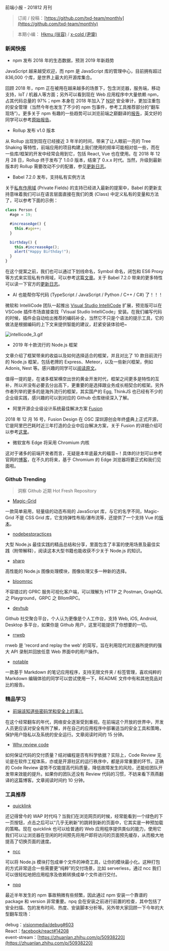 前端小报 - 201812 月刊

> 订阅 / 投稿：[https://github.com/txd-team/monthly](https://github.com/txd-team/monthly)

> 本期小编： [Hkmu (扶容)](https://github.com/Hkmu) / [x-cold (尹挚)](https://github.com/x-cold)


### 新闻快报

* npm 发布 2018 年的生态数据，预测 2019 年新趋势

JavaScript 越来越受欢迎，而 npm 是 JavaScript 库的管理中心，目前拥有超过 836,000 个库，是世界上最大的开源库集合。

回顾 2018 年，npm 正在被用在越来越多的场景下，包含浏览器，服务端，移动支持，IoT / 机器人等方面；另外可以看到现在 Web 应用程序中大量依赖 npm，占其代码总量的 97%；npm 本身在 2018 年加入了 [NSP](https://github.com/nodesecurity/nsp) 安全审计，更加注重包的安全管理（当然今年也发生了不少的 npm 包事件，参考工具推荐部分的“翻车现场”）。更多关于 npm 有趣的一些趋势可以浏览前端之巅翻译的[报告](https://mp.weixin.qq.com/s/YBDJzenxlbx-oyEky7oUUw)，英文好的同学可以参考[原始报告](https://blog.npmjs.org/post/180868064080/this-year-in-javascript-2018-in-review-and-npms)。

* Rollup 发布 v1.0 版本

从 Rollup 出现到现在已经接近 3 年半的时间，带来了让人眼前一亮的 Tree Shaking 等特性，前端应用的项目构建上我们使用的频率可能相对低一些，而在一些库/框架的开发中经常会用到它，包括 React, Vue 也在使用。在 2018 年 12 月 28 日，Rollup 终于发布了 1.0.0 版本，结束了 0.x.x 时代。当然，升级到最新版本的 Rollup 需要改动不少的配置，参见[更新日志](https://github.com/rollup/rollup/releases/tag/v1.0.0)。

* Babel 7.2.0 发布，支持私有实例方法

关于[私有作用域](https://tc39.github.io/proposal-private-fields/) (Private Fields) 的支持已经进入最新的提案中，Babel 的更新支持意味着我们可以在语言层面直接在我们的类 (Class) 中定义私有的变量和方法了，可以参考下面的示例：

```javascript
class Person {
  #age = 19;

  #increaseAge() {
    this.#age++;
  }

  birthday() {
    this.#increaseAge();
    alert("Happy Birthday!");
  }
}
```

在这个提案之前，我们也可以通过下划线命名，Symbol 命名，闭包和 ES6 Proxy 等方式来实现私有作用域，可以参考这篇[文章](https://github.com/Philon/arts/blob/master/tip/JavaScript/JS%E7%B1%BB%E7%9A%84%E7%A7%81%E6%9C%89%E5%8F%98%E9%87%8F.md)。关于 Babel 7.2.0 带来的更多特性可以读一下官方的[更新日志](https://babeljs.io/blog/2018/12/03/7.2.0)。

* AI 也能帮你写代码 (TypeScript / JavaScript / Python / C++ / C#) 了！！！

微软和 IntelliCode 团队一起推出 [Visual Studio IntelliCode](https://visualstudio.microsoft.com/zh-hans/services/intellicode/) 扩展，预览版可以在 VSCode 插件市场直接查找「Visual Studio IntelliCode」安装。在我们编写代码的时候，插件会自动给出推荐的编码补全，当然它不只是个语法的提示工具，它的做法是根据编码的上下文来提供智能的建议，赶紧安装体验吧~

![intellicode_3.gif](https://cdn.nlark.com/yuque/0/2019/gif/103147/1546594322606-2ef2f2b7-d52f-44f6-b8aa-36f2bf15d5b1.gif#align=left&display=inline&height=386&linkTarget=_blank&name=intellicode_3.gif&originHeight=772&originWidth=1402&size=744532&width=701#align=left&display=inline&height=411&linkTarget=_blank&originHeight=772&originWidth=1402&width=746)<br />

* 2019 年十款流行的 Node.js 框架

文章介绍了框架带来的收益以及如何选择适合的框架，并且对比了 10 款目前流行的 Node.js 框架，包括老牌的 Express、Meteor，以及一些新兴框架，例如 Adonis, Nest 等。感兴趣的同学可以[阅读原文](https://scotch.io/bar-talk/10-node-frameworks-to-use-in-2019#toc-introduction)。

值得一提的是，在诸多框架横空出世的黄金开发时代，框架之间更多是特性的互补，所以并没有必要去分出高下，更重要的是选择跟业务成长相契合的框架。另外作者列举的更多的是海外流行的框架，其实国产的 Egg, ThinkJS 也已经有不少的企业级实践，感兴趣的可以到对应的 Github 仓库继续深入了解。

* 阿里开源企业级设计系统最佳解决方案 [Fusion](https://fusion.design/about)

2018 年 12 月 16 号，Fusion Design 在 OSC 深圳源创会年终盛典上正式开源，它是阿里巴巴耗时近三年打造的企业中后台解决方案，关于 Fusion 的详细介绍可以参考[这里](https://mp.weixin.qq.com/s?__biz=MzUxMzcxMzE5Ng==&mid=2247490172&idx=1&sn=4c6f224a74f4e13e37ae112f10f3667a&chksm=f951af3fce26262919bded758a2661dd728038334c81bc7ae257c05b44479adbb984e6589e9e&token=935107263&lang=zh_CN#rd)。

* 微软宣布 Edge 将采用 Chromium 内核

这对于诸多的前端开发者而言，无疑是本年底最大的福音~！具体的计划可以参考官网的[博客](https://blogs.windows.com/windowsexperience/2018/12/06/microsoft-edge-making-the-web-better-through-more-open-source-collaboration/)，在不久的将来，基于 Chromium 的 Edge 浏览器将要正式和我们见面啦。

### Github Trending

> 洞察 Github 近期 Hot Fresh Repository


* [Magic-Grid](https://github.com/e-oj/Magic-Grid)

一款简单易用，轻量级的动态布局的 JavaScript 库，与它的名字不同，Magic-Grid 不是 CSS Grid 库，它支持弹性布局/瀑布流等，还提供了一个支持 Vue 的[版本](https://github.com/imlinus/Vue-Magic-Grid)。

* [nodebestpractices](https://github.com/i0natan/nodebestpractices)

大型 Node.js 最佳实践的精品总结和分享，里面包含了丰富的使用场景及最佳实践（附带解释），阅读这本大型书籍也能收获不少关于 Node.js 的知识。

* [sharp](https://github.com/lovell/sharp)

高性能的 Node.js 图像处理模块，图像处理又多一种新的选择。

* [bloomrpc](https://github.com/uw-labs/bloomrpc)

不容错过的 GPRC 服务可视化客户端，可以理解为 HTTP 之 Postman, GraphQL 之 Playground，GRPC 之 BllomRPC。

* [devhub](https://github.com/devhubapp/devhub)

Github 社交聚合平台，个人认为更像是个人工作台，支持 Web, iOS, Android, Desktop 多平台，如果你是 Github 用户，这里可能提供了你想要的一切。

* [rrweb](https://github.com/rrweb-io/rrweb)

rrweb 是 'record and replay the web' 的简写，旨在利用现代浏览器所提供的强大 API 录制并回放任意 Web 界面中的用户操作。

* [notable](https://github.com/fabiospampinato/notable)

一款基于 Markdown 的笔记应用程序，支持无限文件夹 / 标签管理，喜欢纯粹的 Markdown 编辑体验的同学可以尝试使用一下，README 文件中有和其他竞品对比的报告。

### 精品学习

* [前端该知道些密码学和安全上的事儿](https://mp.weixin.qq.com/s/eMa4y0-B9xqeB_mNPHeRSw)

在这个经常翻车的年代，网络安全逐渐受到重视。在前端这个开放的世界中，开发人员更应该对安全有所了解，并在自己的应用程序中部署适当的安全工具和策略，保护用户隐私以及系统的安全运行。文章阅读时间约 15 分钟。

* [Why review code](https://mp.weixin.qq.com/s/5m3bBzFTN82ttEFN5EpBew)

如何保证代码的交付质量？结对编程是否有科学依据？实际上，Code Review 无论是在软件工程体系，亦或是开源社区的运行秩序中，都是非常重要的环节。正确的 Code Review 姿势不仅能提高代码质量，降低故障发生的风险，还能给团队开发带来效能的提升。如果你的团队还没有 Review 代码的习惯，不妨来看下燕燕翻译的这篇博客。文章阅读时间约 10 分钟。

### 工具推荐

* [quicklink](https://github.com/GoogleChromeLabs/quicklink)

还记得曾今的 WAP 时代吗？当我们在浏览网页的时候，经常能看到一个绿色的下一页按钮，点击之后可以“几乎无刷新”的跳转到新的页面中，它其实是一种预加载的策略。现在 quicklink 也可以给普通的 Web 应用程序提供类似的能力，使用它我们可以让浏览器在空闲的时间预先将用户即将访问的页面预先缓存，从而极大地提高了切换页面的速度。

* [ncc](https://github.com/zeit/ncc)

可以将 Node.js 模块打包成单个文件的神奇工具，让你的模块最小化。这种打包的方式非常适合一些需要更“纯粹”的交付场景，比如 serverless，通过 ncc 我们可以很轻松地把应用程序及依赖转换成单个文件进行交付。

* [npq](https://github.com/lirantal/npq)

最近半年发生的 npm 事故稍微有些频繁，因此通过 npm 安装一个靠谱的 package 和 version 非常重要。npq 会在安装之前进行前置的检查，其中包括了安全扫描、包的发布时间、热度、安装脚本分析等。另外带大家回顾一下今年的大型翻车现场：

debug：[visionmedia/debug#603](https://github.com/visionmedia/debug/issues/603)<br />React：[facebook/react#14208](https://github.com/facebook/react/issues/14208)<br />event-stream：[https://zhuanlan.zhihu.com/p/50938220](https://zhuanlan.zhihu.com/p/50938220)
